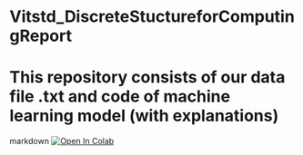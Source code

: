 # Vitstd_DiscreteStuctureforComputingReport
# This repository consists of our data file .txt and code of machine learning model (with explanations)

markdown
[![Open In Colab](https://colab.research.google.com/assets/colab-badge.svg)](https://github.com/thanghoang7020202/Vitstd_DiscreteStuctureforComputingReport/blob/master/covid-19.ipynb)